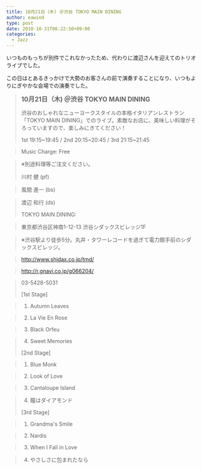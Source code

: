 ```yaml
---
title: 10月21日（木) ＠渋谷 TOKYO MAIN DINING
author: eawind
type: post
date: 2010-10-31T06:22:50+09:00
categories:
  - Jazz
---
```

いつものもっちが別件でこれなかったため、代わりに渡辺さんを迎えてのトリオライブでした。

この日はとあるきっかけで大勢のお客さんの前で演奏することになり、いつもよりにぎやかな会場での演奏でした。

> **<big>10月21日（木) ＠渋谷 TOKYO MAIN DINING</big>**
>
> 渋谷のおしゃれなニューヨークスタイルの本格イタリアンレストラン「TOKYO MAIN DINING」でのライブ。素敵なお店に、美味しい料理がそろっていますので、楽しみにきてください！
>
> 1st 19:15~19:45 / 2nd 20:15~20:45 / 3rd 21:15~21:45

> Music Charge: Free

> ※別途料理等ご注文ください。
>
> 川村 健 (pf)

> 風間 進一 (bs)

> 渡辺 和行 (ds)
>
> TOKYO MAIN DINING:

> 東京都渋谷区神南1-12-13 渋谷シダックスビレッジ1F

> ※渋谷駅より徒歩5分。丸井・タワーレコードを過ぎて電力館手前のシダックスビレッジ。

> http://www.shidax.co.jp/tmd/

> <a href="http://r.gnavi.co.jp/g066204/" target="_blank" rel="noopener noreferrer">http://r.gnavi.co.jp/g066204/</a>

> 03-5428-5031
>
> [1st Stage]

> 1. Autumn Leaves

> 2. La Vie En Rose

> 3. Black Orfeu

> 4. Sweet Memories
>
> [2nd Stage]

> 1. Blue Monk

> 2. Look of Love

> 3. Cantaloupe Island

> 4. 瞳はダイアモンド
>
> [3rd Stage]

> 1. Grandma's Smile

> 2. Nardis

> 3. When I Fall in Love

> 4. やさしさに包まれたなら
